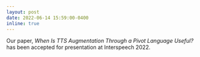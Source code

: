 ```yaml
---
layout: post
date: 2022-06-14 15:59:00-0400
inline: true
---
```

Our paper, _When Is TTS Augmentation Through a Pivot Language Useful?_ has been accepted for presentation at Interspeech 2022.